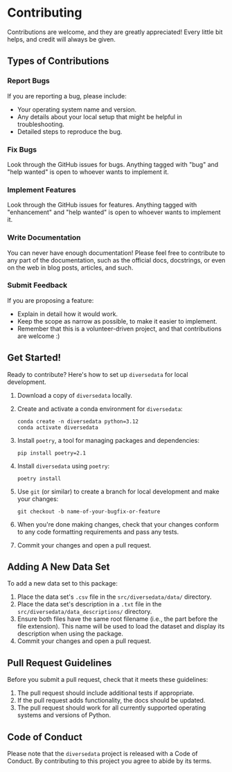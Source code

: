 # Contributing

Contributions are welcome, and they are greatly appreciated! Every little bit
helps, and credit will always be given.

## Types of Contributions

### Report Bugs

If you are reporting a bug, please include:

* Your operating system name and version.
* Any details about your local setup that might be helpful in troubleshooting.
* Detailed steps to reproduce the bug.

### Fix Bugs

Look through the GitHub issues for bugs. Anything tagged with "bug" and "help
wanted" is open to whoever wants to implement it.

### Implement Features

Look through the GitHub issues for features. Anything tagged with "enhancement"
and "help wanted" is open to whoever wants to implement it.

### Write Documentation

You can never have enough documentation! Please feel free to contribute to any
part of the documentation, such as the official docs, docstrings, or even
on the web in blog posts, articles, and such.

### Submit Feedback

If you are proposing a feature:

* Explain in detail how it would work.
* Keep the scope as narrow as possible, to make it easier to implement.
* Remember that this is a volunteer-driven project, and that contributions
  are welcome :)

## Get Started!

Ready to contribute? Here's how to set up `diversedata` for local development.

1. Download a copy of `diversedata` locally.

2. Create and activate a conda environment for `diversedata`:

    ```console
    conda create -n diversedata python=3.12
    conda activate diversedata
    ```

3. Install `poetry`, a tool for managing packages and dependencies:

    ```console
    pip install poetry=2.1
    ```

4. Install `diversedata` using `poetry`:

    ```console
    poetry install
    ```

5. Use `git` (or similar) to create a branch for local development and make your changes:

    ```console
    git checkout -b name-of-your-bugfix-or-feature
    ```

6. When you're done making changes, check that your changes conform to any code formatting requirements and pass any tests.

7. Commit your changes and open a pull request.

## Adding A New Data Set

To add a new data set to this package:

1. Place the data set's `.csv` file in the `src/diversedata/data/` directory.
2. Place the data set's description in a `.txt` file in the `src/diversedata/data_descriptions/` directory.
3. Ensure both files have the same root filename (i.e., the part before the file extension). This name will be used to load the dataset and display its description when using the package.
4. Commit your changes and open a pull request.

## Pull Request Guidelines

Before you submit a pull request, check that it meets these guidelines:

1. The pull request should include additional tests if appropriate.
2. If the pull request adds functionality, the docs should be updated.
3. The pull request should work for all currently supported operating systems and versions of Python.

## Code of Conduct

Please note that the `diversedata` project is released with a
Code of Conduct. By contributing to this project you agree to abide by its terms.
